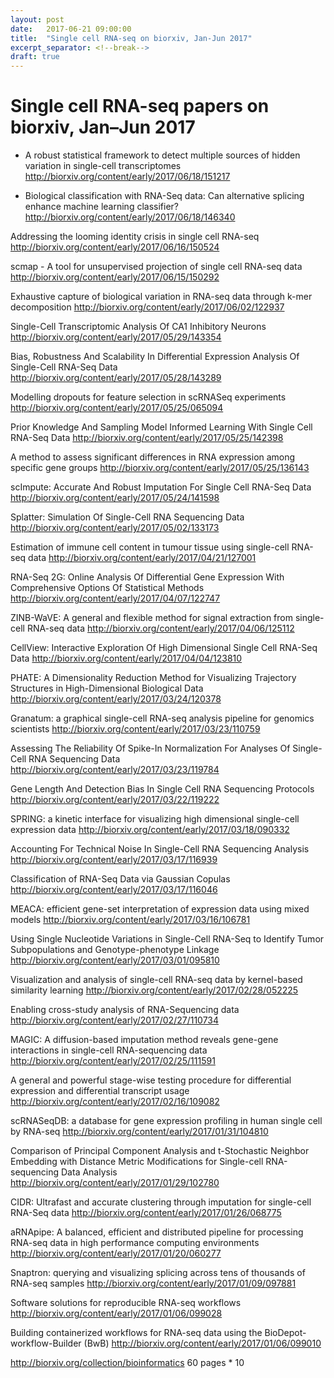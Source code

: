 ```yaml
---
layout: post
date:   2017-06-21 09:00:00
title:  "Single cell RNA-seq on biorxiv, Jan-Jun 2017"
excerpt_separator: <!--break-->
draft: true
---
```


# Single cell RNA-seq papers on biorxiv, Jan&ndash;Jun 2017

* A robust statistical framework to detect multiple sources of hidden variation in single-cell transcriptomes  
   <http://biorxiv.org/content/early/2017/06/18/151217>

* Biological classification with RNA-Seq data: Can alternative splicing enhance machine learning classifier?  
  <http://biorxiv.org/content/early/2017/06/18/146340>

Addressing the looming identity crisis in single cell RNA-seq
http://biorxiv.org/content/early/2017/06/16/150524

scmap - A tool for unsupervised projection of single cell RNA-seq data
http://biorxiv.org/content/early/2017/06/15/150292

Exhaustive capture of biological variation in RNA-seq data through k-mer decomposition
http://biorxiv.org/content/early/2017/06/02/122937

Single-Cell Transcriptomic Analysis Of CA1 Inhibitory Neurons
http://biorxiv.org/content/early/2017/05/29/143354

Bias, Robustness And Scalability In Differential Expression Analysis Of Single-Cell RNA-Seq Data
http://biorxiv.org/content/early/2017/05/28/143289

Modelling dropouts for feature selection in scRNASeq experiments
http://biorxiv.org/content/early/2017/05/25/065094

Prior Knowledge And Sampling Model Informed Learning With Single Cell RNA-Seq Data
http://biorxiv.org/content/early/2017/05/25/142398

A method to assess significant differences in RNA expression among specific gene groups
http://biorxiv.org/content/early/2017/05/25/136143

scImpute: Accurate And Robust Imputation For Single Cell RNA-Seq Data
http://biorxiv.org/content/early/2017/05/24/141598

Splatter: Simulation Of Single-Cell RNA Sequencing Data
http://biorxiv.org/content/early/2017/05/02/133173

Estimation of immune cell content in tumour tissue using single-cell RNA-seq data
http://biorxiv.org/content/early/2017/04/21/127001

RNA-Seq 2G: Online Analysis Of Differential Gene Expression With Comprehensive Options Of Statistical Methods
http://biorxiv.org/content/early/2017/04/07/122747

ZINB-WaVE: A general and flexible method for signal extraction from single-cell RNA-seq data
http://biorxiv.org/content/early/2017/04/06/125112

CellView: Interactive Exploration Of High Dimensional Single Cell RNA-Seq Data
http://biorxiv.org/content/early/2017/04/04/123810

PHATE: A Dimensionality Reduction Method for Visualizing Trajectory Structures in High-Dimensional Biological Data
http://biorxiv.org/content/early/2017/03/24/120378

Granatum: a graphical single-cell RNA-seq analysis pipeline for genomics scientists
http://biorxiv.org/content/early/2017/03/23/110759

Assessing The Reliability Of Spike-In Normalization For Analyses Of Single-Cell RNA Sequencing Data
http://biorxiv.org/content/early/2017/03/23/119784

Gene Length And Detection Bias In Single Cell RNA Sequencing Protocols
http://biorxiv.org/content/early/2017/03/22/119222

SPRING: a kinetic interface for visualizing high dimensional single-cell expression data
http://biorxiv.org/content/early/2017/03/18/090332

Accounting For Technical Noise In Single-Cell RNA Sequencing Analysis
http://biorxiv.org/content/early/2017/03/17/116939

Classification of RNA-Seq Data via Gaussian Copulas
http://biorxiv.org/content/early/2017/03/17/116046

MEACA: efficient gene-set interpretation of expression data using mixed models
http://biorxiv.org/content/early/2017/03/16/106781

Using Single Nucleotide Variations in Single-Cell RNA-Seq to Identify Tumor Subpopulations and Genotype-phenotype Linkage
http://biorxiv.org/content/early/2017/03/01/095810

Visualization and analysis of single-cell RNA-seq data by kernel-based similarity learning
http://biorxiv.org/content/early/2017/02/28/052225

Enabling cross-study analysis of RNA-Sequencing data
http://biorxiv.org/content/early/2017/02/27/110734

MAGIC: A diffusion-based imputation method reveals gene-gene interactions in single-cell RNA-sequencing data
http://biorxiv.org/content/early/2017/02/25/111591

A general and powerful stage-wise testing procedure for differential expression and differential transcript usage
http://biorxiv.org/content/early/2017/02/16/109082

scRNASeqDB: a database for gene expression profiling in human single cell by RNA-seq
http://biorxiv.org/content/early/2017/01/31/104810

Comparison of Principal Component Analysis and t-Stochastic Neighbor Embedding with Distance Metric Modifications for Single-cell RNA-sequencing Data Analysis
http://biorxiv.org/content/early/2017/01/29/102780

CIDR: Ultrafast and accurate clustering through imputation for single-cell RNA-Seq data
http://biorxiv.org/content/early/2017/01/26/068775

aRNApipe: A balanced, efficient and distributed pipeline for processing RNA-seq data in high performance computing environments
http://biorxiv.org/content/early/2017/01/20/060277

Snaptron: querying and visualizing splicing across tens of thousands of RNA-seq samples
http://biorxiv.org/content/early/2017/01/09/097881

Software solutions for reproducible RNA-seq workflows
http://biorxiv.org/content/early/2017/01/06/099028

Building containerized workflows for RNA-seq data using the BioDepot-workflow-Builder (BwB)
http://biorxiv.org/content/early/2017/01/06/099010

http://biorxiv.org/collection/bioinformatics
60 pages * 10
